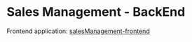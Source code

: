 # Sales Management - BackEnd

Frontend application: [salesManagement-frontend](https://github.com/joaocarvoli/salesManagement-frontend)
